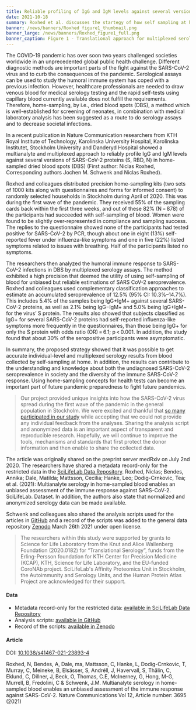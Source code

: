 ```yaml
---
title: Reliable profiling of IgG and IgM levels against several versions of SARS-CoV-2 proteins (S, RBD, N) in home-sampled dried blood spots
date: 2021-10-18
summary: Roxhed et al. discusses the startegy of how self sampling at home can be effective by profiling IgG and IgM levels against several versions of SARS-CoV-2 proteins (S, RBD, N) in home-sampled dried blood spots (DBS). Metadata records and the analysis scripts used for the article are shared.
banner: /news/banners/Roxhed_figure1_thumbnail.png
banner_large: /news/banners/Roxhed_figure1_full.png
banner_caption: Figure 1 - Translational approach for multiplexed serology in home-sampled dried blood spots from Roxhed et al. (2021).
---
```


The COVID-19 pandemic has over soon two years challenged societies worldwide in an unprecedented global public health challenge. Different diagnostic methods are important parts of the fight against the SARS-CoV-2 virus and to curb the consequences of the pandemic. Serological assays can be used to study the humoral immune system has coped with a previous infection. However, healthcare professionals are needed to draw venous blood for medical serology testing and the rapid self-tests using capillary blood currently available does not fulfill the requirements. Therefore, home-sampling, by i.e., dried blood spots (DBS), a method which is well-established for screening of neonates, in combination with medical laboratory analysis has been suggested as a route to do serology assays and to decrease societal infections.

In a recent publication in Nature Communication researchers from KTH Royal Institute of Technology, Karolinska University Hospital, Karolinska Institutet, Stockholm University and Danderyd Hospital showed a multianalyte and multiplexed approach to reliably profile IgG and IgM levels against several versions of SARS-CoV-2 proteins (S, RBD, N) in home-sampled dried blood spots (DBS) (First author: Niclas Roxhed, Corresponding authors Jochen M. Schwenk and Niclas Roxhed).

Roxhed and colleagues distributed precision home-sampling kits (two sets of 1000 kits along with questionnaires and forms for informed consent) to randomly selected households in Stockholm during April of 2020. This was during the first wave of the pandemic. They received 55% of the sampling cards back within the first three weeks, and out of these 82% (N = 878) of the participants had succeeded with self-sampling of blood. Women were found to be slightly over-represented in compliance and sampling success. The replies to the questionnaire showed none of the participants had tested positive for SARS-CoV-2 by PCR, though about one in eight (13%) self-reported fever under influenza-like symptoms and one in five (22%) listed symptoms related to issues with breathing. Half of the participants listed no symptoms.

The researchers then analyzed the humoral immune response to SARS-CoV-2 infections in DBS by multiplexed serology assays. The method exhibited a high precision that deemed the utility of using self-sampling of blood for unbiased but reliable estimations of SARS CoV-2 seroprevalence. Roxhed and colleagues used complementary classification approaches to estimate an accumulated seroprevalence of 12.5% (95% CI: 10.3%–14.7%). This includes 5.4% of the samples being IgG+IgM+ against several SARS-CoV-2 proteins, as well as 2.1% being IgG−IgM+ and 5.0% being IgG+IgM− for the virus’ S protein. The results also showed that subjects classified as IgG+ for several SARS-CoV-2 proteins had self-reported influenza-like symptoms more frequently in the questionnaires, than those being IgG+ for only the S protein with odds ratio (OR) = 6.1; p < 0.001. In addition, the study found that about 30% of the seropositive participants were asymptomatic.

In summary, the proposed strategy showed that it was possible to get accurate individual-level and multiplexed serology results from blood collected by self-sampling at home. In addition, the results can contribute to the understanding and knowledge about both the undiagnosed SARS-CoV-2 seroprevalence in society and the diversity of the immune SARS-CoV-2 response. Using home-sampling concepts for health tests can become an important part of future pandemic preparedness to fight future pandemics.

>Our project provided unique insights into how the SARS-CoV-2 virus spread during the first wave of the pandemic in the general population in Stockholm. We were excited and thankful that [so many participated in our study](https://www.dn.se/sthlm/jezzica-deltar-i-studie-for-att-utveckla-nya-testmetoder-jatteviktigt-att-vara-med) while accepting that we could not provide any individual feedback from the analyses. Sharing the analysis script and anonymized data is an important aspect of transparent and reproducible research. Hopefully, we will continue to improve the tools, mechanisms and standards that first protect the donor information and then enable to share the collected data.

The article was originally shared on the preprint server medRxiv on July 2nd 2020. The researchers have shared a metadata record-only for the restricted data in the [SciLifeLab Data Repository](https://scilifelab.figshare.com/articles/dataset/Multianalyte_serology_in_home-sampled_blood_enables_an_unbiased_assessment_of_the_immune_response_against_SARS-CoV-2/14555520). Roxhed, Niclas; Bendes, Annika; Dale, Matilda; Mattsson, Cecilia; Hanke, Leo; Dodig-Crnkovic, Tea; et al. (2021): Multianalyte serology in home-sampled blood enables an unbiased assessment of the immune response against SARS-CoV-2. SciLifeLab. Dataset. In addition, the authors also state that normalized and anonymized serology data can be made available.

Schwenk and colleagues also shared the analysis scripts used for the articles in [GitHub](https://github.com/Schwenk-Lab/covid19-serology/tree/v1.0.0) and a record of the scripts was added to the general data repository [Zenodo](https://zenodo.org/record/4638597#.YW1LfdlByX3) March 26th 2021 under open license.

>The researchers within this study were supported by grants to Science for Life Laboratory from the Knut and Alice Wallenberg Foundation (2020.0182) for “Translational Serology”, funds from the Erling-Persson foundation for KTH Center for Precision Medicine (KCAP), KTH, Science for Life Laboratory, and the EU-funded CoroNAb project. SciLifeLab's Affinity Proteomics Unit in Stockholm, the Autoimmunity and Serology Units, and the Human Protein Atlas Project are acknowledged for their support.

#### Data

* Metadata record-only for the restricted data: [available in SciLifeLab Data Repository](https://scilifelab.figshare.com/articles/dataset/Multianalyte_serology_in_home-sampled_blood_enables_an_unbiased_assessment_of_the_immune_response_against_SARS-CoV-2/14555520)
* Analysis scripts: [available in GitHub](https://github.com/Schwenk-Lab/covid19-serology/tree/v1.0.0)
* Record of the scripts: [available in Zenodo](https://zenodo.org/record/4638597#.YW1LfdlByX3)

#### Article

DOI: [10.1038/s41467-021-23893-4](https://www.nature.com/articles/s41467-021-23893-4)

Roxhed, N, Bendes, A, Dale, ma, Mattsson, C, Hanke, L, Dodig-Crnkovic, T, Murray, C, Meineke, B, Elsässer, S, Andréll, J, Havervall, S, Thålin, C, Eklund, C, Dillner, J, Beck, O, Thomas, C.E, McInerney, G, Hong, M-G, Murrell, B, Fredolini, C & Schwenk, J.M. Multianalyte serology in home-sampled blood enables an unbiased assessment of the immune response against SARS-CoV-2. Nature Communications Vol 12, Article number: 3695 (2021)
